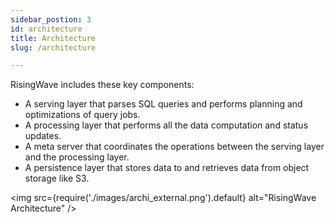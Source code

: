 ```yaml
---
sidebar_postion: 3
id: architecture
title: Architecture
slug: /architecture

---
```

<head>
  <link rel="canonical" href="https://docs.risingwave.com/docs/current/architecture/" />
</head>

RisingWave includes these key components:

* A serving layer that parses SQL queries and performs planning and optimizations of query jobs.
* A processing layer that performs all the data computation and status updates.
* A meta server that coordinates the operations between the serving layer and the processing layer.
* A persistence layer that stores data to and retrieves data from object storage like S3.


<img
  src={require('./images/archi_external.png').default}
  alt="RisingWave Architecture"
/>
